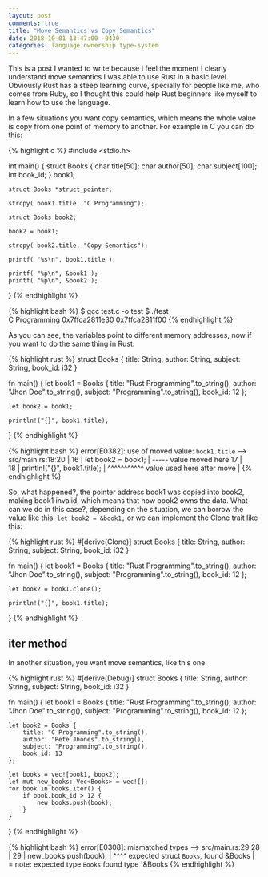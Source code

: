 ```yaml
---
layout: post
comments: true
title: "Move Semantics vs Copy Semantics"
date: 2018-10-01 13:47:00 -0430
categories: language ownership type-system
---
```


This is a post I wanted to write because I feel the moment I clearly understand move semantics I was able to
use Rust in a basic level. Obviously Rust has a steep learning curve, specially for people like me, who comes from Ruby,
so I thought this could help Rust beginners like myself to learn how to use the language.

In a few situations you want copy semantics, which means the whole value is copy from one point of memory to another.
For example in C you can do this:

{% highlight c %}
#include <stdio.h>

int main() {
    struct Books {
        char  title[50];
        char  author[50];
        char  subject[100];
        int   book_id;
    } book1;

    struct Books *struct_pointer;

    strcpy( book1.title, "C Programming");

    struct Books book2;

    book2 = book1;

    strcpy( book2.title, "Copy Semantics");

    printf( "%s\n", book1.title );

    printf( "%p\n", &book1 );
    printf( "%p\n", &book2 );
}
{% endhighlight %}

{% highlight bash %}
$ gcc test.c -o test
$ ./test   
C Programming
0x7ffca2811e30
0x7ffca2811f00
{% endhighlight %}

As you can see, the variables point to different memory addresses, now if you want to do the same thing in Rust:

{% highlight rust %}
struct Books {
    title: String,
    author: String,
    subject: String,
    book_id: i32
}

fn main() {
    let book1 = Books { 
        title: "Rust Programming".to_string(),
        author: "Jhon Doe".to_string(),
        subject: "Programming".to_string(),
        book_id: 12
    };
    
    let book2 = book1;
    
    println!("{}", book1.title);
}
{% endhighlight %}

{% highlight bash %}
error[E0382]: use of moved value: `book1.title`
  --> src/main.rs:18:20
   |
16 |     let book2 = book1;
   |         ----- value moved here
17 |     
18 |     println!("{}", book1.title);
   |                    ^^^^^^^^^^^ value used here after move
   |
{% endhighlight %}

So, what happened?, the pointer address book1 was copied into book2, making book1 invalid, which means that now book2 owns the data.
 What can we do in this case?, depending on the situation, we can borrow the value like this: `let book2 = &book1;` or we can implement the Clone trait like this:

{% highlight rust %}
#[derive(Clone)]
struct Books {
    title: String,
    author: String,
    subject: String,
    book_id: i32
}

fn main() {
    let book1 = Books { 
        title: "Rust Programming".to_string(),
        author: "Jhon Doe".to_string(),
        subject: "Programming".to_string(),
        book_id: 12
    };
    
    let book2 = book1.clone();
    
    println!("{}", book1.title);
}
{% endhighlight %}

## **iter method**

In another situation, you want move semantics, like this one:

{% highlight rust %}
#[derive(Debug)]
struct Books {
    title: String,
    author: String,
    subject: String,
    book_id: i32
}

fn main() {
    let book1 = Books { 
        title: "Rust Programming".to_string(),
        author: "Jhon Doe".to_string(),
        subject: "Programming".to_string(),
        book_id: 12
    };

    let book2 = Books { 
        title: "C Programming".to_string(),
        author: "Pete Jhones".to_string(),
        subject: "Programming".to_string(),
        book_id: 13
    };

    let books = vec![book1, book2];
    let mut new_books: Vec<Books> = vec![];
    for book in books.iter() {
        if book.book_id > 12 {
            new_books.push(book);
        }
    }
} 
{% endhighlight %}

{% highlight bash %}
error[E0308]: mismatched types
  --> src/main.rs:29:28
   |
29 |             new_books.push(book);
   |                            ^^^^ expected struct `Books`, found &Books
   |
   = note: expected type `Books`
              found type `&Books
{% endhighlight %}
